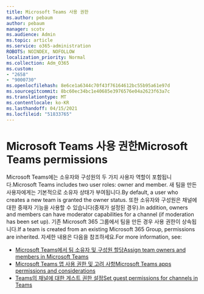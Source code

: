 ```yaml
---
title: Microsoft Teams 사용 권한
ms.author: pebaum
author: pebaum
manager: scotv
ms.audience: Admin
ms.topic: article
ms.service: o365-administration
ROBOTS: NOINDEX, NOFOLLOW
localization_priority: Normal
ms.collection: Adm_O365
ms.custom:
- "2658"
- "9000730"
ms.openlocfilehash: 8e6ce1a6344c70f43f76164612bc55b95a61e97d
ms.sourcegitcommit: 8bc60ec34bc1e40685e3976576e04a2623f63a7c
ms.translationtype: MT
ms.contentlocale: ko-KR
ms.lasthandoff: 04/15/2021
ms.locfileid: "51833765"
---
```

# <a name="microsoft-teams-permissions"></a><span data-ttu-id="5995c-102">Microsoft Teams 사용 권한</span><span class="sxs-lookup"><span data-stu-id="5995c-102">Microsoft Teams permissions</span></span>

<span data-ttu-id="5995c-103">Microsoft Teams에는 소유자와 구성원의 두 가지 사용자 역할이 포함됩니다.</span><span class="sxs-lookup"><span data-stu-id="5995c-103">Microsoft Teams includes two user roles: owner and member.</span></span> <span data-ttu-id="5995c-104">새 팀을 만든 사용자에게는 기본적으로 소유자 상태가 부여됩니다.</span><span class="sxs-lookup"><span data-stu-id="5995c-104">By default, a user who creates a new team is granted the owner status.</span></span> <span data-ttu-id="5995c-105">또한 소유자와 구성원은 채널에 대한 중재자 기능을 사용할 수 있습니다(중재가 설정된 경우).</span><span class="sxs-lookup"><span data-stu-id="5995c-105">In addition, owners and members can have moderator capabilities for a channel (if moderation has been set up).</span></span> <span data-ttu-id="5995c-106">기존 Microsoft 365 그룹에서 팀을 만든 경우 사용 권한이 상속됩니다.</span><span class="sxs-lookup"><span data-stu-id="5995c-106">If a team is created from an existing Microsoft 365 Group, permissions are inherited.</span></span> <span data-ttu-id="5995c-107">자세한 내용은 다음을 참조하세요.</span><span class="sxs-lookup"><span data-stu-id="5995c-107">For more information, see:</span></span>

- [<span data-ttu-id="5995c-108">Microsoft Teams에서 팀 소유자 및 구성원 할당</span><span class="sxs-lookup"><span data-stu-id="5995c-108">Assign team owners and members in Microsoft Teams</span></span>](https://docs.microsoft.com/microsoftteams/assign-roles-permissions)
- [<span data-ttu-id="5995c-109">Microsoft Teams 앱 사용 권한 및 고려 사항</span><span class="sxs-lookup"><span data-stu-id="5995c-109">Microsoft Teams apps permissions and considerations</span></span>](https://docs.microsoft.com/microsoftteams/app-permissions)
- [<span data-ttu-id="5995c-110">Teams의 채널에 대한 게스트 권한 설정</span><span class="sxs-lookup"><span data-stu-id="5995c-110">Set guest permissions for channels in Teams</span></span>](https://support.office.com/article/4756c468-2746-4bfd-a582-736d55fcc169)
